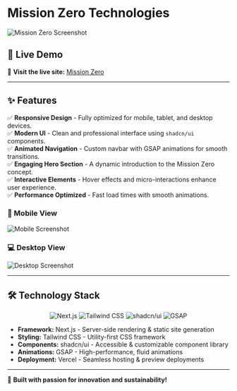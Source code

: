 # Mission Zero Technologies

![Mission Zero Screenshot](https://github.com/user-attachments/assets/fe4c3035-3c94-4b6d-9f7b-e66b6181da13)

## 🚀 Live Demo
🔗 **Visit the live site:** [Mission Zero](https://octavia-carbon-seven.vercel.app/)

---

## ✨ Features
✅ **Responsive Design** - Fully optimized for mobile, tablet, and desktop devices.  
✅ **Modern UI** - Clean and professional interface using `shadcn/ui` components.  
✅ **Animated Navigation** - Custom navbar with GSAP animations for smooth transitions.  
✅ **Engaging Hero Section** - A dynamic introduction to the Mission Zero concept.  
✅ **Interactive Elements** - Hover effects and micro-interactions enhance user experience.  
✅ **Performance Optimized** - Fast load times with smooth animations.  

### 📱 Mobile View
![Mobile Screenshot](https://github.com/user-attachments/assets/4ab84287-2a5c-4484-93c9-ed80e9e0a487)

### 💻 Desktop View
![Desktop Screenshot](https://github.com/user-attachments/assets/386f301c-8133-4537-b6da-7633ad7dcebd)

---

## 🛠️ Technology Stack
<p align="center">
  <img src="https://img.shields.io/badge/Next.js-000000?style=for-the-badge&logo=nextdotjs&logoColor=white" alt="Next.js"/>
  <img src="https://img.shields.io/badge/Tailwind_CSS-38B2AC?style=for-the-badge&logo=tailwind-css&logoColor=white" alt="Tailwind CSS"/>
  <img src="https://img.shields.io/badge/shadcn/ui-000000?style=for-the-badge&logo=react&logoColor=white" alt="shadcn/ui"/>
  <img src="https://img.shields.io/badge/GSAP-88CE02?style=for-the-badge&logo=greensock&logoColor=white" alt="GSAP"/>
</p>

- **Framework:** Next.js - Server-side rendering & static site generation  
- **Styling:** Tailwind CSS - Utility-first CSS framework  
- **Components:** shadcn/ui - Accessible & customizable component library  
- **Animations:** GSAP - High-performance, fluid animations  
- **Deployment:** Vercel - Seamless hosting & preview deployments  

---

🚀 **Built with passion for innovation and sustainability!**

